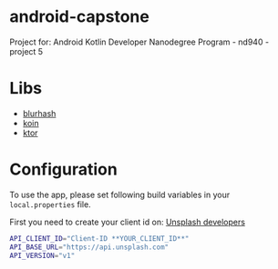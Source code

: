# android-capstone
Project for: Android Kotlin Developer Nanodegree Program - nd940 - project 5

# Libs
* [blurhash](https://github.com/woltapp/blurhash)
* [koin](https://insert-koin.io)
* [ktor](https://ktor.io)

# Configuration
To use the app, please set following build variables in your `local.properties` file.

First you need to create your client id on: [Unsplash developers](https://unsplash.com/developers)
 
```bash
API_CLIENT_ID="Client-ID **YOUR_CLIENT_ID**"
API_BASE_URL="https://api.unsplash.com"
API_VERSION="v1"
```

